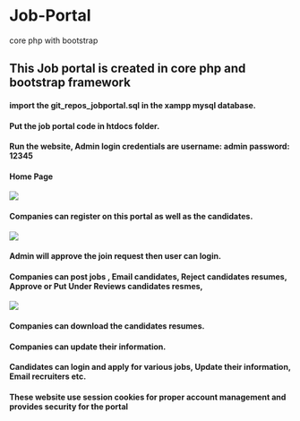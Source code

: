 # Job-Portal
core php with bootstrap
## This Job portal is created in core php and bootstrap framework

#### import the git_repos_jobportal.sql in the xampp mysql database.
#### Put the job portal code in htdocs folder.
#### Run the website, Admin login credentials are username: admin  password: 12345
#### Home Page
![](screenshots/)
#### Companies can register on this portal as well as the candidates.
![](screenshots/)
#### Admin will approve the join request then user can login.
#### Companies can post jobs , Email candidates, Reject candidates resumes, Approve or Put Under Reviews candidates resmes,
![](screenshots/)
#### Companies can download the candidates resumes.
#### Companies can update their information.

#### Candidates can login and apply for various jobs, Update their information, Email recruiters etc.

#### These website use session cookies for proper account management and provides security for the portal

